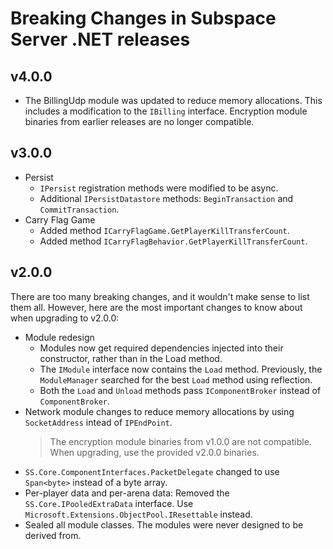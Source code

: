 # Breaking Changes in Subspace Server .NET releases

## v4.0.0

- The BillingUdp module was updated to reduce memory allocations. This includes a modification to the `IBilling` interface. Encryption module binaries from earlier releases are no longer compatible.

## v3.0.0

- Persist
	+ `IPersist` registration methods were modified to be async.
	+ Additional `IPersistDatastore` methods: `BeginTransaction` and `CommitTransaction`.
- Carry Flag Game
	+ Added method `ICarryFlagGame.GetPlayerKillTransferCount`.
	+ Added method `ICarryFlagBehavior.GetPlayerKillTransferCount`.

## v2.0.0

There are too many breaking changes, and it wouldn't make sense to list them all. However, here are the most important changes to know about when upgrading to v2.0.0:

- Module redesign
	+ Modules now get required dependencies injected into their constructor, rather than in the Load method.
	+ The `IModule` interface now contains the `Load` method. Previously, the `ModuleManager` searched for the best `Load` method using reflection.
	+ Both the `Load` and `Unload` methods pass `IComponentBroker` instead of `ComponentBroker`.
- Network module changes to reduce memory allocations by using `SocketAddress` intead of `IPEndPoint`.
  > The encryption module binaries from v1.0.0 are not compatible. When upgrading, use the provided v2.0.0 binaries.
- `SS.Core.ComponentInterfaces.PacketDelegate` changed to use `Span<byte>` instead of a byte array.
- Per-player data and per-arena data: Removed the `SS.Core.IPooledExtraData` interface. Use `Microsoft.Extensions.ObjectPool.IResettable` instead.
- Sealed all module classes. The modules were never designed to be derived from.
